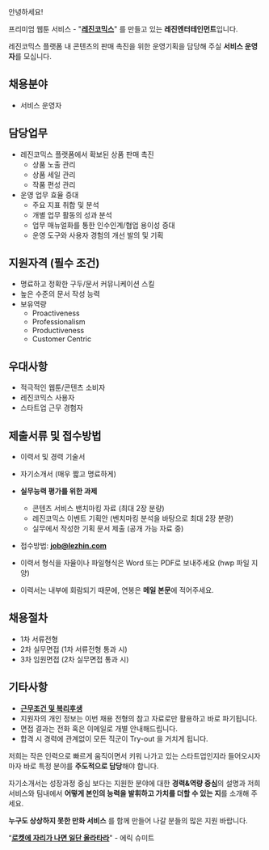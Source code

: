 안녕하세요!

프리미엄 웹툰 서비스 - "**[레진코믹스](http://www.lezhin.com)**" 를 만들고 있는 **레진엔터테인먼트**입니다.

레진코믹스 플랫폼 내 콘텐츠의 판매 촉진을 위한 운영기획을 담당해 주실 **서비스 운영자**를 모십니다.


## 채용분야

- 서비스 운영자 


## 담당업무

- 레진코믹스 플랫폼에서 확보된 상품 판매 촉진
	- 상품 노출 관리
  - 상품 세일 관리
  - 작품 편성 관리
- 운영 업무 효율 증대
	- 주요 지표 취합 및 분석
  - 개별 업무 활동의 성과 분석
  - 업무 매뉴얼화를 통한 인수인계/협업 용이성 증대
  - 운영 도구와 사용자 경험의 개선 발의 및 기획


## 지원자격 (필수 조건)

- 명료하고 정확한 구두/문서 커뮤니케이션 스킬
- 높은 수준의 문서 작성 능력 
- 보유역량 
  - Proactiveness 
  - Professionalism 
  - Productiveness
  - Customer Centric    


## 우대사항

- 적극적인 웹툰/콘텐츠 소비자
- 레진코믹스 사용자
- 스타트업 근무 경험자


## 제출서류 및 접수방법

- 이력서 및 경력 기술서 
- 자기소개서 (매우 짧고 명료하게)
- **실무능력 평가를 위한 과제** 
  - 콘텐츠 서비스 밴치마킹 자료 (최대 2장 분량)
  - 레진코믹스 이벤트 기획안 (벤치마킹 분석을 바탕으로 최대 2장 분량)
  - 실무에서 작성한 기획 문서 제출 (공개 가능 자료 중)
- 접수방법: **job@lezhin.com** 


- 이력서 형식을 자율이나 파일형식은 Word 또는 PDF로 보내주세요 (hwp 파일 지양) 
- 이력서는 내부에 회람되기 때문에, 연봉은 **메일 본문**에 적어주세요.


## 채용절차 

- 1차 서류전형
- 2차 실무면접 (1차 서류전형 통과 시)
- 3차 임원면접 (2차 실무면접 통과 시)



## 기타사항 
- [**근무조건 및 복리후생**](https://github.com/lezhin/apply/blob/master/README.md)
- 지원자의 개인 정보는 이번 채용 전형의 참고 자료로만 활용하고 바로 파기됩니다.
- 면접 결과는 전화 혹은 이메일로 개별 안내해드립니다.
- 합격 시 경력에 관계없이 모든 직군이 Try-out 을 거치게 됩니다. 


저희는 작은 인력으로 빠르게 움직이면서 키워 나가고 있는 스타트업인지라 들어오시자마자 바로 특정 분야를 **주도적으로 담당**해야 합니다. 

자기소개서는 성장과정 중심 보다는 지원한 분야에 대한 **경력&역량 중심**의 설명과 저희 서비스와 팀내에서 **어떻게 본인의 능력을 발휘하고 가치를 더할 수 있는 지**를 소개해 주세요.

**누구도 상상하지 못한 만화 서비스** 를 함께 만들어 나갈 분들의 많은 지원 바랍니다.


“[**로켓에 자리가 나면 일단 올라타라**](http://estima.wordpress.com/2012/05/28/sheryl/)" - 에릭 슈미트